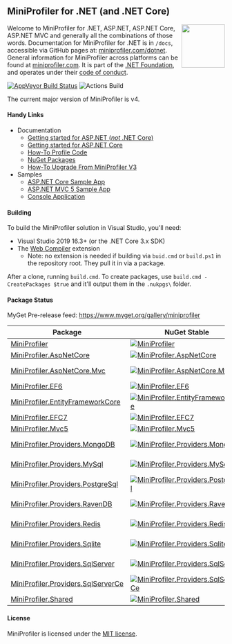 ## MiniProfiler for .NET (and .NET Core)

[<img align="right" width="100px" src="https://dotnetfoundation.org/img/logo_big.svg" />](https://dotnetfoundation.org/projects)

Welcome to MiniProfiler for .NET, ASP.NET, ASP.NET Core, ASP.NET MVC and generally all the combinations of those words. Documentation for MiniProfiler for .NET is in `/docs`, accessible via GitHub pages at: [miniprofiler.com/dotnet](https://miniprofiler.com/dotnet/). General information for MiniProfiler across platforms can be found at [miniprofiler.com](https://miniprofiler.com/). It is part of the [.NET Foundation](https://www.dotnetfoundation.org/), and operates under their [code of conduct](https://www.dotnetfoundation.org/code-of-conduct).

[![AppVeyor Build Status](https://ci.appveyor.com/api/projects/status/sieyhfuhjww5ur5i/branch/main?svg=true)](https://ci.appveyor.com/project/StackExchange/dotnet/branch/main)
![Actions Build](https://github.com/MiniProfiler/dotnet/workflows/Main%20Build/badge.svg)


The current major version of MiniProfiler is v4.

#### Handy Links

* Documentation
  * [Getting started for ASP.NET (*not* .NET Core)](https://miniprofiler.com/dotnet/AspDotNet)
  * [Getting started for ASP.NET Core](https://miniprofiler.com/dotnet/AspDotNetCore)
  * [How-To Profile Code](https://miniprofiler.com/dotnet/HowTo/ProfileCode)
  * [NuGet Packages](https://miniprofiler.com/dotnet/NuGet)
  * [How-To Upgrade From MiniProfiler V3](https://miniprofiler.com/dotnet/HowTo/UpgradeFromV3)
* Samples
  * [ASP.NET Core Sample App](https://github.com/MiniProfiler/dotnet/tree/main/samples/Samples.AspNetCore3)
  * [ASP.NET MVC 5 Sample App](https://github.com/MiniProfiler/dotnet/tree/main/samples/Samples.Mvc5)
  * [Console Application](https://github.com/MiniProfiler/dotnet/tree/main/samples/Samples.Console)

#### Building
To build the MiniProfiler solution in Visual Studio, you'll need:
- Visual Studio 2019 16.3+ (or the .NET Core 3.x SDK)
- The [Web Compiler](https://marketplace.visualstudio.com/items?itemName=MadsKristensen.WebCompiler) extension
  - Note: no extension is needed if building via `buid.cmd` or `build.ps1` in the repository root. They pull it in via a package.

After a clone, running `build.cmd`. To create packages, use `build.cmd -CreatePackages $true` and it'll output them in the `.nukpgs\` folder.

#### Package Status

MyGet Pre-release feed: https://www.myget.org/gallery/miniprofiler

| Package | NuGet Stable | NuGet Pre-release | Downloads | MyGet |
| ------- | ------------ | ----------------- | --------- | ----- |
| [MiniProfiler](https://www.nuget.org/packages/MiniProfiler/) | [![MiniProfiler](https://img.shields.io/nuget/v/MiniProfiler.svg)](https://www.nuget.org/packages/MiniProfiler/) | [![MiniProfiler](https://img.shields.io/nuget/vpre/MiniProfiler.svg)](https://www.nuget.org/packages/MiniProfiler/) | [![MiniProfiler](https://img.shields.io/nuget/dt/MiniProfiler.svg)](https://www.nuget.org/packages/MiniProfiler/) | [![MiniProfiler MyGet](https://img.shields.io/myget/miniprofiler/vpre/MiniProfiler.svg)](https://www.myget.org/feed/miniprofiler/package/nuget/MiniProfiler) |
| [MiniProfiler.AspNetCore](https://www.nuget.org/packages/MiniProfiler.AspNetCore/) | [![MiniProfiler.AspNetCore](https://img.shields.io/nuget/v/MiniProfiler.AspNetCore.svg)](https://www.nuget.org/packages/MiniProfiler.AspNetCore/) | [![MiniProfiler.AspNetCore](https://img.shields.io/nuget/vpre/MiniProfiler.AspNetCore.svg)](https://www.nuget.org/packages/MiniProfiler.AspNetCore/) | [![MiniProfiler.AspNetCore](https://img.shields.io/nuget/dt/MiniProfiler.AspNetCore.svg)](https://www.nuget.org/packages/MiniProfiler.AspNetCore/) | [![MiniProfiler.AspNetCore MyGet](https://img.shields.io/myget/miniprofiler/vpre/MiniProfiler.AspNetCore.svg)](https://www.myget.org/feed/miniprofiler/package/nuget/MiniProfiler.AspNetCore) |
| [MiniProfiler.AspNetCore.Mvc](https://www.nuget.org/packages/MiniProfiler.AspNetCore.Mvc/) | [![MiniProfiler.AspNetCore.Mvc](https://img.shields.io/nuget/v/MiniProfiler.AspNetCore.Mvc.svg)](https://www.nuget.org/packages/MiniProfiler.AspNetCore.Mvc/) | [![MiniProfiler.AspNetCore.Mvc](https://img.shields.io/nuget/vpre/MiniProfiler.AspNetCore.Mvc.svg)](https://www.nuget.org/packages/MiniProfiler.AspNetCore.Mvc/) | [![MiniProfiler.AspNetCore.Mvc](https://img.shields.io/nuget/dt/MiniProfiler.AspNetCore.Mvc.svg)](https://www.nuget.org/packages/MiniProfiler.AspNetCore.Mvc/) | [![MiniProfiler.AspNetCore.Mvc MyGet](https://img.shields.io/myget/miniprofiler/vpre/MiniProfiler.AspNetCore.Mvc.svg)](https://www.myget.org/feed/miniprofiler/package/nuget/MiniProfiler.AspNetCore.Mvc) |
| [MiniProfiler.EF6](https://www.nuget.org/packages/MiniProfiler.EF6/) | [![MiniProfiler.EF6](https://img.shields.io/nuget/v/MiniProfiler.EF6.svg)](https://www.nuget.org/packages/MiniProfiler.EF6/) | [![MiniProfiler.EF6](https://img.shields.io/nuget/vpre/MiniProfiler.EF6.svg)](https://www.nuget.org/packages/MiniProfiler.EF6/) | [![MiniProfiler.EF6](https://img.shields.io/nuget/dt/MiniProfiler.EF6.svg)](https://www.nuget.org/packages/MiniProfiler.EF6/) | [![MiniProfiler.EF6 MyGet](https://img.shields.io/myget/miniprofiler/vpre/MiniProfiler.EF6.svg)](https://www.myget.org/feed/miniprofiler/package/nuget/MiniProfiler.EF6) |
| [MiniProfiler.EntityFrameworkCore](https://www.nuget.org/packages/MiniProfiler.EntityFrameworkCore/) | [![MiniProfiler.EntityFrameworkCore](https://img.shields.io/nuget/v/MiniProfiler.EntityFrameworkCore.svg)](https://www.nuget.org/packages/MiniProfiler.EntityFrameworkCore/) | [![MiniProfiler.EntityFrameworkCore](https://img.shields.io/nuget/vpre/MiniProfiler.EntityFrameworkCore.svg)](https://www.nuget.org/packages/MiniProfiler.EntityFrameworkCore/) | [![MiniProfiler.EntityFrameworkCore](https://img.shields.io/nuget/dt/MiniProfiler.EntityFrameworkCore.svg)](https://www.nuget.org/packages/MiniProfiler.EntityFrameworkCore/) | [![MiniProfiler.EntityFrameworkCore MyGet](https://img.shields.io/myget/miniprofiler/vpre/MiniProfiler.EntityFrameworkCore.svg)](https://www.myget.org/feed/miniprofiler/package/nuget/MiniProfiler.EntityFrameworkCore) |
| [MiniProfiler.EFC7](https://www.nuget.org/packages/MiniProfiler.EFC7/) | [![MiniProfiler.EFC7](https://img.shields.io/nuget/v/MiniProfiler.EFC7.svg)](https://www.nuget.org/packages/MiniProfiler.EFC7/) | [![MiniProfiler.EFC7](https://img.shields.io/nuget/vpre/MiniProfiler.EFC7.svg)](https://www.nuget.org/packages/MiniProfiler.EFC7/) | [![MiniProfiler.EFC7](https://img.shields.io/nuget/dt/MiniProfiler.EFC7.svg)](https://www.nuget.org/packages/MiniProfiler.EFC7/) | [![MiniProfiler.EFC7 MyGet](https://img.shields.io/myget/miniprofiler/vpre/MiniProfiler.EFC7.svg)](https://www.myget.org/feed/miniprofiler/package/nuget/MiniProfiler.EFC7) |
| [MiniProfiler.Mvc5](https://www.nuget.org/packages/MiniProfiler.Mvc5/) | [![MiniProfiler.Mvc5](https://img.shields.io/nuget/v/MiniProfiler.Mvc5.svg)](https://www.nuget.org/packages/MiniProfiler.Mvc5/) | [![MiniProfiler.Mvc5](https://img.shields.io/nuget/vpre/MiniProfiler.Mvc5.svg)](https://www.nuget.org/packages/MiniProfiler.Mvc5/) | [![MiniProfiler.Mvc5](https://img.shields.io/nuget/dt/MiniProfiler.Mvc5.svg)](https://www.nuget.org/packages/MiniProfiler.Mvc5/) | [![MiniProfiler.Mvc5 MyGet](https://img.shields.io/myget/miniprofiler/vpre/MiniProfiler.Mvc5.svg)](https://www.myget.org/feed/miniprofiler/package/nuget/MiniProfiler.Mvc5) |
| [MiniProfiler.Providers.MongoDB](https://www.nuget.org/packages/MiniProfiler.Providers.MongoDB/) | [![MiniProfiler.Providers.MongoDB](https://img.shields.io/nuget/v/MiniProfiler.Providers.MongoDB.svg)](https://www.nuget.org/packages/MiniProfiler.Providers.MongoDB/) | [![MiniProfiler.Providers.MongoDB](https://img.shields.io/nuget/vpre/MiniProfiler.Providers.MongoDB.svg)](https://www.nuget.org/packages/MiniProfiler.Providers.MongoDB/) | [![MiniProfiler.Providers.MongoDB](https://img.shields.io/nuget/dt/MiniProfiler.Providers.MongoDB.svg)](https://www.nuget.org/packages/MiniProfiler.Providers.MongoDB/) | [![MiniProfiler.Providers.MongoDB MyGet](https://img.shields.io/myget/miniprofiler/vpre/MiniProfiler.Providers.MongoDB.svg)](https://www.myget.org/feed/miniprofiler/package/nuget/MiniProfiler.Providers.MongoDB) |
| [MiniProfiler.Providers.MySql](https://www.nuget.org/packages/MiniProfiler.Providers.MySql/) | [![MiniProfiler.Providers.MySql](https://img.shields.io/nuget/v/MiniProfiler.Providers.MySql.svg)](https://www.nuget.org/packages/MiniProfiler.Providers.MySql/) | [![MiniProfiler.Providers.MySql](https://img.shields.io/nuget/vpre/MiniProfiler.Providers.MySql.svg)](https://www.nuget.org/packages/MiniProfiler.Providers.MySql/) | [![MiniProfiler.Providers.MySql](https://img.shields.io/nuget/dt/MiniProfiler.Providers.MySql.svg)](https://www.nuget.org/packages/MiniProfiler.Providers.MySql/) | [![MiniProfiler.Providers.MySql MyGet](https://img.shields.io/myget/miniprofiler/vpre/MiniProfiler.Providers.MySql.svg)](https://www.myget.org/feed/miniprofiler/package/nuget/MiniProfiler.Providers.MySql) |
| [MiniProfiler.Providers.PostgreSql](https://www.nuget.org/packages/MiniProfiler.Providers.PostgreSql/) | [![MiniProfiler.Providers.PostgreSql](https://img.shields.io/nuget/v/MiniProfiler.Providers.PostgreSql.svg)](https://www.nuget.org/packages/MiniProfiler.Providers.PostgreSql/) | [![MiniProfiler.Providers.PostgreSql](https://img.shields.io/nuget/vpre/MiniProfiler.Providers.PostgreSql.svg)](https://www.nuget.org/packages/MiniProfiler.Providers.PostgreSql/) | [![MiniProfiler.Providers.PostgreSql](https://img.shields.io/nuget/dt/MiniProfiler.Providers.PostgreSql.svg)](https://www.nuget.org/packages/MiniProfiler.Providers.PostgreSql/) | [![MiniProfiler.Providers.PostgreSql MyGet](https://img.shields.io/myget/miniprofiler/vpre/MiniProfiler.Providers.PostgreSql.svg)](https://www.myget.org/feed/miniprofiler/package/nuget/MiniProfiler.Providers.PostgreSql) |
| [MiniProfiler.Providers.RavenDB](https://www.nuget.org/packages/MiniProfiler.Providers.RavenDB/) | [![MiniProfiler.Providers.RavenDB](https://img.shields.io/nuget/v/MiniProfiler.Providers.RavenDB.svg)](https://www.nuget.org/packages/MiniProfiler.Providers.RavenDB/) | [![MiniProfiler.Providers.RavenDB](https://img.shields.io/nuget/vpre/MiniProfiler.Providers.RavenDB.svg)](https://www.nuget.org/packages/MiniProfiler.Providers.RavenDB/) | [![MiniProfiler.Providers.RavenDB](https://img.shields.io/nuget/dt/MiniProfiler.Providers.RavenDB.svg)](https://www.nuget.org/packages/MiniProfiler.Providers.RavenDB/) | [![MiniProfiler.Providers.RavenDB MyGet](https://img.shields.io/myget/miniprofiler/vpre/MiniProfiler.Providers.RavenDB.svg)](https://www.myget.org/feed/miniprofiler/package/nuget/MiniProfiler.Providers.RavenDB) |
| [MiniProfiler.Providers.Redis](https://www.nuget.org/packages/MiniProfiler.Providers.Redis/) | [![MiniProfiler.Providers.Redis](https://img.shields.io/nuget/v/MiniProfiler.Providers.Redis.svg)](https://www.nuget.org/packages/MiniProfiler.Providers.Redis/) | [![MiniProfiler.Providers.Redis](https://img.shields.io/nuget/vpre/MiniProfiler.Providers.Redis.svg)](https://www.nuget.org/packages/MiniProfiler.Providers.Redis/) | [![MiniProfiler.Providers.Redis](https://img.shields.io/nuget/dt/MiniProfiler.Providers.Redis.svg)](https://www.nuget.org/packages/MiniProfiler.Providers.Redis/) | [![MiniProfiler.Providers.Redis MyGet](https://img.shields.io/myget/miniprofiler/vpre/MiniProfiler.Providers.Redis.svg)](https://www.myget.org/feed/miniprofiler/package/nuget/MiniProfiler.Providers.Redis) |
| [MiniProfiler.Providers.Sqlite](https://www.nuget.org/packages/MiniProfiler.Providers.Sqlite/) | [![MiniProfiler.Providers.Sqlite](https://img.shields.io/nuget/v/MiniProfiler.Providers.Sqlite.svg)](https://www.nuget.org/packages/MiniProfiler.Providers.Sqlite/) | [![MiniProfiler.Providers.Sqlite](https://img.shields.io/nuget/vpre/MiniProfiler.Providers.Sqlite.svg)](https://www.nuget.org/packages/MiniProfiler.Providers.Sqlite/) | [![MiniProfiler.Providers.Sqlite](https://img.shields.io/nuget/dt/MiniProfiler.Providers.Sqlite.svg)](https://www.nuget.org/packages/MiniProfiler.Providers.Sqlite/) | [![MiniProfiler.Providers.Sqlite MyGet](https://img.shields.io/myget/miniprofiler/vpre/MiniProfiler.Providers.Sqlite.svg)](https://www.myget.org/feed/miniprofiler/package/nuget/MiniProfiler.Providers.Sqlite) |
| [MiniProfiler.Providers.SqlServer](https://www.nuget.org/packages/MiniProfiler.Providers.SqlServer/) | [![MiniProfiler.Providers.SqlServer](https://img.shields.io/nuget/v/MiniProfiler.Providers.SqlServer.svg)](https://www.nuget.org/packages/MiniProfiler.Providers.SqlServer/) | [![MiniProfiler.Providers.SqlServer](https://img.shields.io/nuget/vpre/MiniProfiler.Providers.SqlServer.svg)](https://www.nuget.org/packages/MiniProfiler.Providers.SqlServer/) | [![MiniProfiler.Providers.SqlServer](https://img.shields.io/nuget/dt/MiniProfiler.Providers.SqlServer.svg)](https://www.nuget.org/packages/MiniProfiler.Providers.SqlServer/) | [![MiniProfiler.Providers.SqlServer MyGet](https://img.shields.io/myget/miniprofiler/vpre/MiniProfiler.Providers.SqlServer.svg)](https://www.myget.org/feed/miniprofiler/package/nuget/MiniProfiler.Providers.SqlServer) |
| [MiniProfiler.Providers.SqlServerCe](https://www.nuget.org/packages/MiniProfiler.Providers.SqlServerCe/) | [![MiniProfiler.Providers.SqlServerCe](https://img.shields.io/nuget/v/MiniProfiler.Providers.SqlServerCe.svg)](https://www.nuget.org/packages/MiniProfiler.Providers.SqlServerCe/) | [![MiniProfiler.Providers.SqlServerCe](https://img.shields.io/nuget/vpre/MiniProfiler.Providers.SqlServerCe.svg)](https://www.nuget.org/packages/MiniProfiler.Providers.SqlServerCe/) | [![MiniProfiler.Providers.SqlServerCe](https://img.shields.io/nuget/dt/MiniProfiler.Providers.SqlServerCe.svg)](https://www.nuget.org/packages/MiniProfiler.Providers.SqlServerCe/) | [![MiniProfiler.Providers.SqlServerCe MyGet](https://img.shields.io/myget/miniprofiler/vpre/MiniProfiler.Providers.SqlServerCe.svg)](https://www.myget.org/feed/miniprofiler/package/nuget/MiniProfiler.Providers.SqlServerCe) |
| [MiniProfiler.Shared](https://www.nuget.org/packages/MiniProfiler.Shared/) | [![MiniProfiler.Shared](https://img.shields.io/nuget/v/MiniProfiler.Shared.svg)](https://www.nuget.org/packages/MiniProfiler.Shared/) | [![MiniProfiler.Shared](https://img.shields.io/nuget/vpre/MiniProfiler.Shared.svg)](https://www.nuget.org/packages/MiniProfiler.Shared/) | [![MiniProfiler.Shared](https://img.shields.io/nuget/dt/MiniProfiler.Shared.svg)](https://www.nuget.org/packages/MiniProfiler.Shared/) | [![MiniProfiler.Shared MyGet](https://img.shields.io/myget/miniprofiler/vpre/MiniProfiler.Shared.svg)](https://www.myget.org/feed/miniprofiler/package/nuget/MiniProfiler.Shared) |
<!-- Gen script: https://gist.github.com/NickCraver/33a825aca1fd0893ea019976a2f98850 -->


#### License
MiniProfiler is licensed under the [MIT license](https://github.com/MiniProfiler/dotnet/blob/main/LICENSE.txt).
